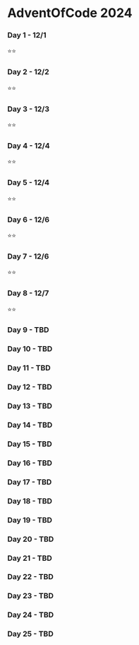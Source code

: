 # AdventOfCode 2024

### Day 1 - 12/1

⭐️⭐️

### Day 2 - 12/2

⭐️⭐️

### Day 3 - 12/3

⭐️⭐️

### Day 4 - 12/4

⭐️⭐️

### Day 5 - 12/4

⭐️⭐️

### Day 6 - 12/6

⭐️⭐️

### Day 7 - 12/6

⭐️⭐️

### Day 8 - 12/7

⭐️⭐️

### Day 9 - TBD

### Day 10 - TBD

### Day 11 - TBD

### Day 12 - TBD

### Day 13 - TBD

### Day 14 - TBD

### Day 15 - TBD

### Day 16 - TBD

### Day 17 - TBD

### Day 18 - TBD

### Day 19 - TBD

### Day 20 - TBD

### Day 21 - TBD

### Day 22 - TBD

### Day 23 - TBD

### Day 24 - TBD

### Day 25 - TBD
